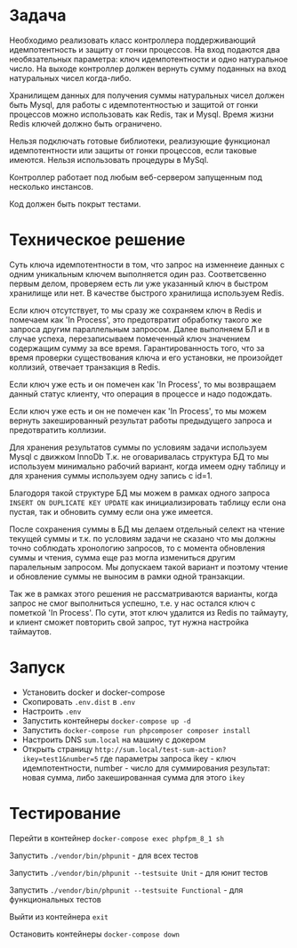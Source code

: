 # Задача

Необходимо реализовать класс контроллера поддерживающий идемпотентность и защиту от гонки процессов.
На вход подаются два необязательных параметра: ключ идемпотентности и одно натуральное число.
На выходе контроллер должен вернуть сумму поданных на вход натуральных чисел когда-либо.

Хранилищем данных для получения суммы натуральных чисел должен быть Mysql, для работы с идемпотентностью
и защитой от гонки процессов можно использовать как Redis, так и Mysql.
Время жизни Redis ключей должно быть ограничено.

Нельзя подключать готовые библиотеки, реализующие функционал идемпотентности или защиты от гонки процессов,
если таковые имеются. Нельзя использовать процедуры в MySql.

Контроллер работает под любым веб-сервером запущенным под несколько инстансов.

Код должен быть покрыт тестами.

# Техническое решение

Суть ключа идемпотентности в том, что запрос на изменнеие данных с одним уникальным ключем выполняется один раз.
Соответсвенно первым делом, проверяем есть ли уже указанный ключ в быстром хранилище или нет. В качестве быстрого хранилища используем Redis.

Если ключ отсутствует, то мы сразу же сохраняем ключ в Redis и помечаем как 'In Process', это предотвратит обработку такого же запроса другим параллельным запросом. Далее выполняем БЛ и в случае успеха, перезаписываем помеченный ключ значением содержащим сумму за все время. Гарантированность того, что за время проверки существования ключа и его установки, не произойдет коллизий, отвечает транзакция в Redis.

Если ключ уже есть и он помечен как 'In Process', то мы возвращаем данный статус клиенту, что операция в процессе и надо подождать.

Если ключ уже есть и он не помечен как 'In Process', то мы можем вернуть закешированный результат работы предыдущего запроса и предотвратить коллизии.

Для хранения результатов суммы по условиям задачи используем Mysql с движком InnoDb Т.к. не оговаривалась структура БД то мы используем минимально рабочий вариант, когда имеем одну таблицу и для хранения суммы используем одну запись с id=1.

Благодоря такой структуре БД мы можем в рамках одного запроса `INSERT ON DUPLICATE KEY UPDATE` как инициализировать таблицу если она пустая, так и обновить сумму если она уже имеется.

После сохранения суммы в БД мы делаем отдельный селект на чтение текущей суммы и т.к. по условиям задачи не сказано что мы должны точно соблюдать хронологию запросов, то с момента обновления суммы и чтения, сумма еще раз могла измениться другим паралельным запросом. Мы допускаем такой вариант и поэтому чтение и обновление суммы не выносим в рамки одной транзакции.

Так же в рамках этого решения не рассматриваются варианты, когда запрос не смог выполниться успешно, т.е. у нас остался ключ с пометкой 'In Process'. По сути, этот ключ удалится из Redis по таймауту, и клиент сможет повторить свой запрос, тут нужна настройка таймаутов.

# Запуск

- Установить docker и docker-compose
- Скопировать `.env.dist` в `.env`
- Настроить `.env`
- Запустить контейнеры `docker-compose up -d`
- Запустить `docker-compose run phpcomposer composer install`
- Настроить DNS `sum.local` на машину с докером
- Открыть страницу `http://sum.local/test-sum-action?ikey=test1&number=5`
  где параметры запроса ikey - ключ идемпотентности, number - число для суммирования
  результат: новая сумма, либо закешированная сумма для этого `ikey`

# Тестирование

Перейти в контейнер `docker-compose exec phpfpm_8_1 sh`

Запустить `./vendor/bin/phpunit` - для всех тестов

Запустить `./vendor/bin/phpunit --testsuite Unit` - для юнит тестов

Запустить `./vendor/bin/phpunit --testsuite Functional` - для функциональных тестов

Выйти из контейнера `exit`

Остановить контейнеры `docker-compose down`
